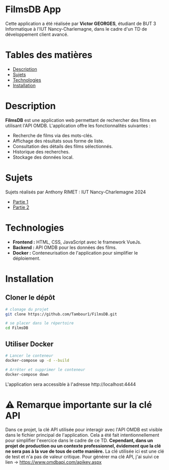 # FilmsDB App
Cette application a été réalisée par **Victor GEORGES**, étudiant de BUT 3 Informatique à l'IUT Nancy-Charlemagne, dans le cadre d'un TD de développement client avancé.

# Tables des matières
- [Description](#description)
- [Sujets](#sujets)
- [Technologies](#technologies)
- [Installation](#installation)

# Description
**FilmsDB** est une application web permettant de rechercher des films en utilisant l'API OMDB. L'application offre les fonctionnalités suivantes :
- Recherche de films via des mots-clés.
- Affichage des résultats sous forme de liste.
- Consultation des détails des films sélectionnés.
- Historique des recherches.
- Stockage des données local.

# Sujets
Sujets réalisés par Anthony RIMET : IUT Nancy-Charlemagne 2024
- [Partie 1](./docs/partie1-FilmsDB.pdf)
- [Partie 2](./docs/partie2-FilmsDB.pdf)

# Technologies
- **Frontend :** HTML, CSS, JavaScript avec le framework VueJs.
- **Backend :** API OMDB pour les données des films.
- **Docker :** Conteneurisation de l'application pour simplifier le déploiement.

# Installation
## Cloner le dépôt
```bash
# clonage du projet
git clone https://github.com/Tambour1/FilmsDB.git

# se placer dans le répertoire 
cd FilmsDB
```

## Utiliser Docker
```bash
# Lancer le conteneur
docker-compose up -d --build

# Arrêter et supprimer le conteneur
docker-compose down
```

L'application sera accessible à l'adresse http://localhost:4444


# ⚠️ Remarque importante sur la clé API
Dans ce projet, la clé API utilisée pour interagir avec l'API OMDB est visible dans le fichier principal de l'application. Cela a été fait intentionnellement pour simplifier l'exercice dans le cadre de ce TD.
**Cependant, dans un projet de production ou un contexte professionnel, évidement que la clé ne sera pas à la vue de tous de cette manière.** 
La clé utilisée ici est une clé de test et n'a pas de valeur critique.
Pour générer ma clé API, j'ai suivi ce lien -> https://www.omdbapi.com/apikey.aspx
